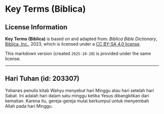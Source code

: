 # Key Terms (Biblica)

## License Information

**Key Terms (Biblica)** is based on and adapted from: _Biblica Bible Dictionary_, [Biblica, Inc.](https://www.biblica.com/), 2023, which is licensed under a [CC BY-SA 4.0 license](https://creativecommons.org/licenses/by-sa/4.0/legalcode.en).

This markdown version (created `2025-10-20`) is provided under the same license.



--------------------------------

## Hari Tuhan (id: 203307)

Yohanes penulis kitab Wahyu menyebut hari Minggu atau hari setelah hari Sabat. Ini adalah hari dalam satu minggu ketika Yesus dibangkitkan dari kematian. Karena itu, gereja\-gereja mulai berkumpul untuk menyembah Allah pada hari Minggu.



